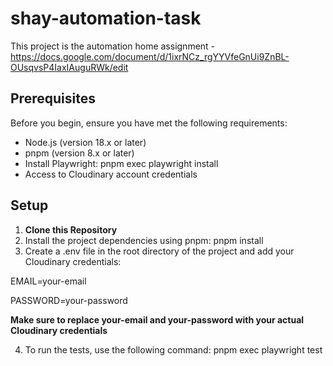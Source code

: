 # shay-automation-task

This project is the automation home assignment - https://docs.google.com/document/d/1ixrNCz_rgYYVfeGnUi9ZnBL-OUsqvsP4IaxIAuguRWk/edit

## Prerequisites

Before you begin, ensure you have met the following requirements:

- Node.js (version 18.x or later)
- pnpm (version 8.x or later)
- Install Playwright:
  pnpm exec playwright install
- Access to Cloudinary account credentials

## Setup

1. **Clone this Repository**
2. Install the project dependencies using pnpm:
pnpm install
3. Create a .env file in the root directory of the project and add your Cloudinary credentials:

EMAIL=your-email

PASSWORD=your-password

  **Make sure to replace your-email and your-password with your actual Cloudinary credentials**

4. To run the tests, use the following command:
pnpm exec playwright test
